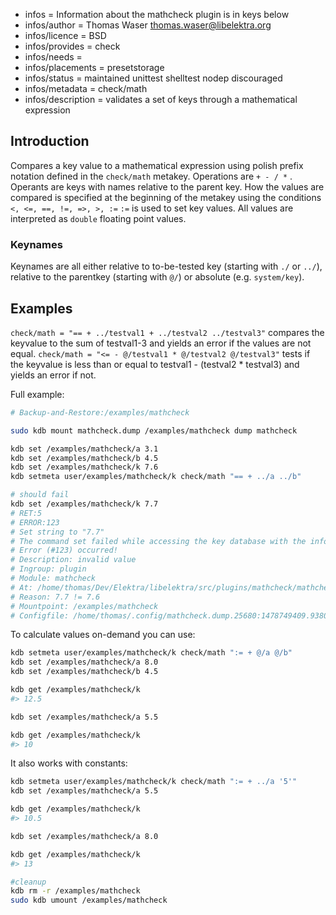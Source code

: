 - infos = Information about the mathcheck plugin is in keys below
- infos/author = Thomas Waser <thomas.waser@libelektra.org>
- infos/licence = BSD
- infos/provides = check
- infos/needs =
- infos/placements = presetstorage
- infos/status = maintained unittest shelltest nodep discouraged
- infos/metadata = check/math
- infos/description = validates a set of keys through a mathematical expression

## Introduction

Compares a key value to a mathematical expression using polish prefix notation defined in the `check/math` metakey.
Operations are `+ - / *` . Operants are keys with names relative to the parent key.
How the values are compared is specified at the beginning of the metakey using the conditions `<, <=, ==, !=, =>, >, :=`
`:=` is used to set key values.
All values are interpreted as `double` floating point values.

### Keynames

Keynames are all either relative to to-be-tested key (starting with `./` or `../`), relative to the parentkey (starting with `@/`) or absolute (e.g. `system/key`).

## Examples

`check/math = "== + ../testval1 + ../testval2 ../testval3"` compares the keyvalue to the sum of testval1-3 and yields an error if the values are not equal.
`check/math = "<= - @/testval1 * @/testval2 @/testval3"` tests if the keyvalue is less than or equal to testval1 - (testval2 * testval3) and yields an error if not.

Full example:
```sh
# Backup-and-Restore:/examples/mathcheck

sudo kdb mount mathcheck.dump /examples/mathcheck dump mathcheck

kdb set /examples/mathcheck/a 3.1
kdb set /examples/mathcheck/b 4.5
kdb set /examples/mathcheck/k 7.6
kdb setmeta user/examples/mathcheck/k check/math "== + ../a ../b"

# should fail
kdb set /examples/mathcheck/k 7.7
# RET:5
# ERROR:123
# Set string to "7.7"
# The command set failed while accessing the key database with the info:
# Error (#123) occurred!
# Description: invalid value
# Ingroup: plugin
# Module: mathcheck
# At: /home/thomas/Dev/Elektra/libelektra/src/plugins/mathcheck/mathcheck.c:399
# Reason: 7.7 != 7.6
# Mountpoint: /examples/mathcheck
# Configfile: /home/thomas/.config/mathcheck.dump.25680:1478749409.938013.tmp
```
To calculate values on-demand you can use:
```sh
kdb setmeta user/examples/mathcheck/k check/math ":= + @/a @/b"
kdb set /examples/mathcheck/a 8.0
kdb set /examples/mathcheck/b 4.5

kdb get /examples/mathcheck/k
#> 12.5

kdb set /examples/mathcheck/a 5.5

kdb get /examples/mathcheck/k
#> 10
```
It also works with constants:
```sh
kdb setmeta user/examples/mathcheck/k check/math ":= + ../a '5'"
kdb set /examples/mathcheck/a 5.5

kdb get /examples/mathcheck/k
#> 10.5

kdb set /examples/mathcheck/a 8.0

kdb get /examples/mathcheck/k
#> 13

#cleanup
kdb rm -r /examples/mathcheck
sudo kdb umount /examples/mathcheck
```

